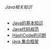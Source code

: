 ###### Java相关知识

- [Java的基本知识](java_basic/java_basic.md)
- [Java代码规范](java_basic/library/CodeSpecification.md)
- [HashCode的问题](java_hashCode/java_hashCode.md)
- [java 集合框架](java_collection/java_collection.md)



